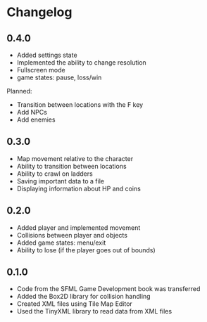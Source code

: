 # Changelog

## 0.4.0 
- Added settings state
- Implemented the ability to change resolution
- Fullscreen mode
- game states: pause, loss/win

Planned:
- Transition between locations with the F key
- Add NPCs
- Add enemies

## 0.3.0 

- Map movement relative to the character
- Ability to transition between locations
- Ability to crawl on ladders
- Saving important data to a file
- Displaying information about HP and coins

## 0.2.0

- Added player and implemented movement
- Collisions between player and objects
- Added game states: menu/exit
- Ability to lose (if the player goes out of bounds)

## 0.1.0 

- Code from the SFML Game Development book was transferred
- Added the Box2D library for collision handling
- Created XML files using Tile Map Editor
- Used the TinyXML library to read data from XML files

